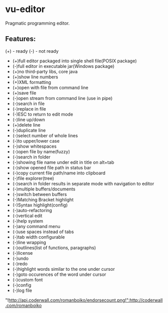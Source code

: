vu-editor
=========

Pragmatic programming editor.

Features:
---------

(+) - ready
(-) - not ready

* (+)full editor packaged into single shell file(POSIX package)
* (-)full editor in executable jar(Windows package)
* (+)no third-party libs, core java
* (+)show line numbers
* (+)XML formatting
* (+)open with file from command line
* (+)save file
* (-)open stream from command line (use in pipe)
* (-)search in file
* (-)replace in file
* (-)ESC to return to edit mode
* (-)line up/down
* (+)delete line
* (-)duplicate line
* (-)select number of whole lines
* (-)to upper/lower case
* (-)show whitespaces
* (-)open file by name(fuzzy)
* (-)search in folder
* (-)showing file name under edit in title on alt+tab
* (-)show opened file path in status bar
* (-)copy current file path/name into clipboard
* (-)file explorer(tree)
* (-)search in folder results in separate mode with navigation to editor
* (-)multiple buffers/documents
* (-)switch between buffers
* (-)Matching Bracket highlight
* (-)Syntax highlight(config)
* (-)auto-refactoring
* (-)vertical edit
* (-)help system
* (-)any command menu
* (-)use spaces instead of tabs
* (-)tab width configurable
* (-)line wrapping
* (-)outlines(list of functions, paragraphs)
* (-)license
* (-)undo
* (-)redo
* (-)highlight words similar to the one under cursor
* (-)goto occurences of the word under cursor
* (-)custom font
* (-)config
* (-)log file



"!http://api.coderwall.com/romanboiko/endorsecount.png!":http://coderwall.com/romanboiko
